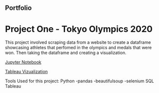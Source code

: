 ## Portfolio

# Project One - Tokyo Olympics 2020

This project involved scraping data from a website to create a dataframe showcasing athletes that perfomed in the olympics and medals that were won. Then taking the dataframe and creating a visualization.

<a href="https://github.com/Daniel-Aguirre-11/Portfolio/blob/main/Scraping%20olympics%20data.ipynb">Jupyter Notebook</a>

<a href="https://public.tableau.com/views/TokyoOlympics2020_16320957724210/TokyoOlypmics?:language=en-US&:display_count=n&:origin=viz_share_link">Tableau Vizualization</a>

Tools Used for this project:
Python</n>
  -pandas
  -beautifulsoup
  -selenium
SQL
Tableau
